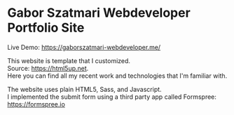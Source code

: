 # Gabor Szatmari Webdeveloper Portfolio Site

Live Demo: https://gaborszatmari-webdeveloper.me/

This website is template that I customized.  
Source: https://html5up.net.  
Here you can find all my recent work and technologies that I'm familiar with.

The website uses plain HTML5, Sass, and Javascript.  
I implemented the submit form using a third party app called Formspree: https://formspree.io
